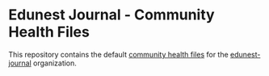 <div>
    <h1>Edunest Journal - Community Health Files</h1>
    <p>
        This repository contains the default <a href="https://docs.github.com/en/communities/setting-up-your-project-for-healthy-contributions/creating-a-default-community-health-file">community health files</a> for the <a href="https://github.com/edunest-journal">edunest-journal</a> organization.
    </p>
</div>
